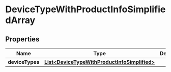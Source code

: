 
# DeviceTypeWithProductInfoSimplifiedArray

## Properties
Name | Type | Description | Notes
------------ | ------------- | ------------- | -------------
**deviceTypes** | [**List&lt;DeviceTypeWithProductInfoSimplified&gt;**](DeviceTypeWithProductInfoSimplified.md) |  |  [optional]



